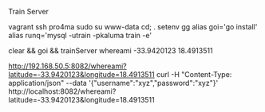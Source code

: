 Train Server

vagrant ssh pro4ma
sudo su www-data
cd; . setenv
gg
alias goi='go install'
alias runq='mysql -utrain -pkaluma train -e'

clear && goi && trainServer whereami -33.9420123 18.4913511

http://192.168.50.5:8082/whereami?latitude=-33.9420123&longitude=18.4913511
curl -H "Content-Type: application/json" --data '{"username":"xyz","password":"xyz"}' http://localhost:8082/whereami?latitude=-33.9420123&longitude=18.4913511

